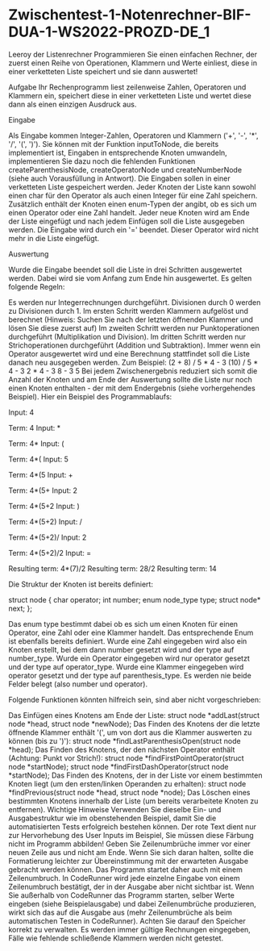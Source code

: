 # Zwischentest-1-Notenrechner-BIF-DUA-1-WS2022-PROZD-DE_1


Leeroy der Listenrechner Programmieren Sie einen einfachen Rechner, der zuerst einen Reihe von Operationen, Klammern und Werte einliest, diese in einer verketteten Liste speichert und sie dann auswertet!

Aufgabe Ihr Rechenprogramm liest zeilenweise Zahlen, Operatoren und Klammern ein, speichert diese in einer verketteten Liste und wertet diese dann als einen einzigen Ausdruck aus.

Eingabe

Als Eingabe kommen Integer-Zahlen, Operatoren und Klammern ('+', '-', '*', '/', '(', ')'). Sie können mit der Funktion inputToNode, die bereits implementiert ist, Eingaben in entsprechende Knoten umwandeln, implementieren Sie dazu noch die fehlenden Funktionen createParenthesisNode, createOperatorNode und createNumberNode (siehe auch Vorausfüllung in Antwort). Die Eingaben sollen in einer verketteten Liste gespeichert werden. Jeder Knoten der Liste kann sowohl einen char für den Operator als auch einen Integer für eine Zahl speichern. Zusätzlich enthält der Knoten einen enum-Typen der angibt, ob es sich um einen Operator oder eine Zahl handelt. Jeder neue Knoten wird am Ende der Liste eingefügt und nach jedem Einfügen soll die Liste ausgegeben werden. Die Eingabe wird durch ein '=' beendet. Dieser Operator wird nicht mehr in die Liste eingefügt.

Auswertung

Wurde die Eingabe beendet soll die Liste in drei Schritten ausgewertet werden. Dabei wird sie vom Anfang zum Ende hin ausgewertet. Es gelten folgende Regeln:

Es werden nur Integerrechnungen durchgeführt. Divisionen durch 0 werden zu Divisionen durch 1. Im ersten Schritt werden Klammern aufgelöst und berechnet (Hinweis: Suchen Sie nach der letzten öffnenden Klammer und lösen Sie diese zuerst auf) Im zweiten Schritt werden nur Punktoperationen durchgeführt (Multiplikation und Division). Im dritten Schritt werden nur Strichoperationen durchgeführt (Addition und Subtraktion). Immer wenn ein Operator ausgewertet wird und eine Berechnung stattfindet soll die Liste danach neu ausgegeben werden. Zum Beispiel: (2 + 8) / 5 * 4 - 3 (10) / 5 * 4 - 3 2 * 4 - 3 8 - 3 5 Bei jedem Zwischenergebnis reduziert sich somit die Anzahl der Knoten und am Ende der Auswertung sollte die Liste nur noch einen Knoten enthalten - der mit dem Endergebnis (siehe vorhergehendes Beispiel). Hier ein Beispiel des Programmablaufs:

Input: 4

Term: 4 Input: *

Term: 4* Input: (

Term: 4*( Input: 5

Term: 4*(5 Input: +

Term: 4*(5+ Input: 2

Term: 4*(5+2 Input: )

Term: 4*(5+2) Input: /

Term: 4*(5+2)/ Input: 2

Term: 4*(5+2)/2 Input: =

Resulting term: 4*(7)/2 Resulting term: 28/2 Resulting term: 14

Die Struktur der Knoten ist bereits definiert:

struct node { char operator;
int number; enum node_type type; struct node* next; };

Das enum type bestimmt dabei ob es sich um einen Knoten für einen Operator, eine Zahl oder eine Klammer handelt. Das entsprechende Enum ist ebenfalls bereits definiert. Wurde eine Zahl eingegeben wird also ein Knoten erstellt, bei dem dann number gesetzt wird und der type auf number_type. Wurde ein Operator eingegeben wird nur operator gesetzt und der type auf operator_type. Wurde eine Klammer eingegeben wird operator gesetzt und der type auf parenthesis_type. Es werden nie beide Felder belegt (also number und operator).

Folgende Funktionen könnten hilfreich sein, sind aber nicht vorgeschrieben:

Das Einfügen eines Knotens am Ende der Liste: struct node *addLast(struct node *head, struct node *newNode); Das Finden des Knotens der die letzte öffnende Klammer enthält '(', um von dort aus die Klammer auswerten zu können (bis zu ')'): struct node *findLastParenthesisOpen(struct node *head); Das Finden des Knotens, der den nächsten Operator enthält (Achtung: Punkt vor Strich!): struct node *findFirstPointOperator(struct node *startNode); struct node *findFirstDashOperator(struct node *startNode); Das Finden des Knotens, der in der Liste vor einem bestimmten Knoten liegt (um den ersten/linken Operanden zu erhalten): struct node *findPrevious(struct node *head, struct node *node); Das Löschen eines bestimmten Knotens innerhalb der Liste (um bereits verarbeitete Knoten zu entfernen). Wichtige Hinweise Verwenden Sie dieselbe Ein- und Ausgabestruktur wie im obenstehenden Beispiel, damit Sie die automatisierten Tests erfolgreich bestehen können. Der rote Text dient nur zur Hervorhebung des User Inputs im Beispiel, Sie müssen diese Färbung nicht im Programm abbilden! Geben Sie Zeilenumbrüche immer vor einer neuen Zeile aus und nicht am Ende. Wenn Sie sich daran halten, sollte die Formatierung leichter zur Übereinstimmung mit der erwarteten Ausgabe gebracht werden können. Das Programm startet daher auch mit einem Zeilenumbruch. In CodeRunner wird jede einzelne Eingabe von einem Zeilenumbruch bestätigt, der in der Ausgabe aber nicht sichtbar ist. Wenn Sie außerhalb von CodeRunner das Programm starten, selber Werte eingeben (siehe Beispielausgabe) und dabei Zeilenumbrüche produzieren, wirkt sich das auf die Ausgabe aus (mehr Zeilenumbrüche als beim automatischen Testen in CodeRunner). Achten Sie darauf den Speicher korrekt zu verwalten. Es werden immer gültige Rechnungen eingegeben, Fälle wie fehlende schließende Klammern werden nicht getestet.
